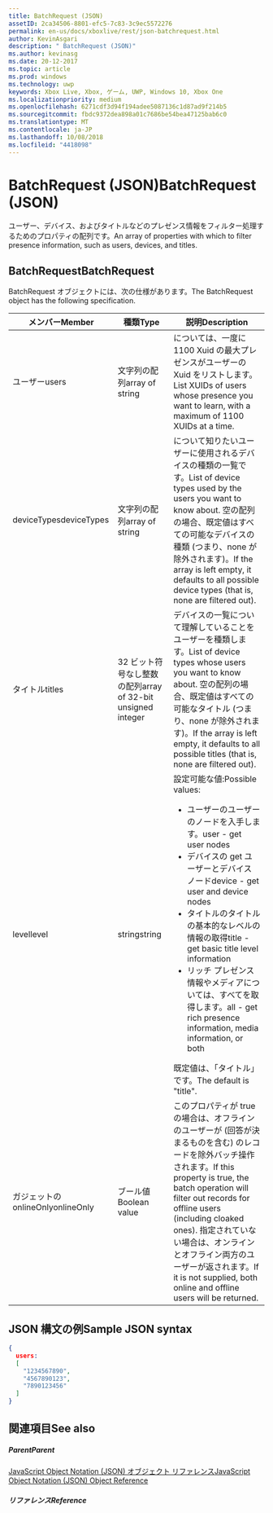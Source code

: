 ```yaml
---
title: BatchRequest (JSON)
assetID: 2ca34506-8801-efc5-7c83-3c9ec5572276
permalink: en-us/docs/xboxlive/rest/json-batchrequest.html
author: KevinAsgari
description: " BatchRequest (JSON)"
ms.author: kevinasg
ms.date: 20-12-2017
ms.topic: article
ms.prod: windows
ms.technology: uwp
keywords: Xbox Live, Xbox, ゲーム, UWP, Windows 10, Xbox One
ms.localizationpriority: medium
ms.openlocfilehash: 6271cdf3d94f194adee5087136c1d87ad9f214b5
ms.sourcegitcommit: fbdc9372dea898a01c7686be54bea47125bab6c0
ms.translationtype: MT
ms.contentlocale: ja-JP
ms.lasthandoff: 10/08/2018
ms.locfileid: "4418098"
---
```

# <a name="batchrequest-json"></a><span data-ttu-id="9e0b8-104">BatchRequest (JSON)</span><span class="sxs-lookup"><span data-stu-id="9e0b8-104">BatchRequest (JSON)</span></span>
<span data-ttu-id="9e0b8-105">ユーザー、デバイス、およびタイトルなどのプレゼンス情報をフィルター処理するためのプロパティの配列です。</span><span class="sxs-lookup"><span data-stu-id="9e0b8-105">An array of properties with which to filter presence information, such as users, devices, and titles.</span></span>
<a id="ID4EN"></a>


## <a name="batchrequest"></a><span data-ttu-id="9e0b8-106">BatchRequest</span><span class="sxs-lookup"><span data-stu-id="9e0b8-106">BatchRequest</span></span>

<span data-ttu-id="9e0b8-107">BatchRequest オブジェクトには、次の仕様があります。</span><span class="sxs-lookup"><span data-stu-id="9e0b8-107">The BatchRequest object has the following specification.</span></span>

| <span data-ttu-id="9e0b8-108">メンバー</span><span class="sxs-lookup"><span data-stu-id="9e0b8-108">Member</span></span>| <span data-ttu-id="9e0b8-109">種類</span><span class="sxs-lookup"><span data-stu-id="9e0b8-109">Type</span></span>| <span data-ttu-id="9e0b8-110">説明</span><span class="sxs-lookup"><span data-stu-id="9e0b8-110">Description</span></span>|
| --- | --- | --- |
| <span data-ttu-id="9e0b8-111">ユーザー</span><span class="sxs-lookup"><span data-stu-id="9e0b8-111">users</span></span>| <span data-ttu-id="9e0b8-112">文字列の配列</span><span class="sxs-lookup"><span data-stu-id="9e0b8-112">array of string</span></span>| <span data-ttu-id="9e0b8-113">については、一度に 1100 Xuid の最大プレゼンスがユーザーの Xuid をリストします。</span><span class="sxs-lookup"><span data-stu-id="9e0b8-113">List XUIDs of users whose presence you want to learn, with a maximum of 1100 XUIDs at a time.</span></span>|
| <span data-ttu-id="9e0b8-114">deviceTypes</span><span class="sxs-lookup"><span data-stu-id="9e0b8-114">deviceTypes</span></span>| <span data-ttu-id="9e0b8-115">文字列の配列</span><span class="sxs-lookup"><span data-stu-id="9e0b8-115">array of string</span></span>| <span data-ttu-id="9e0b8-116">について知りたいユーザーに使用されるデバイスの種類の一覧です。</span><span class="sxs-lookup"><span data-stu-id="9e0b8-116">List of device types used by the users you want to know about.</span></span> <span data-ttu-id="9e0b8-117">空の配列の場合、既定値はすべての可能なデバイスの種類 (つまり、none が除外されます)。</span><span class="sxs-lookup"><span data-stu-id="9e0b8-117">If the array is left empty, it defaults to all possible device types (that is, none are filtered out).</span></span>|
| <span data-ttu-id="9e0b8-118">タイトル</span><span class="sxs-lookup"><span data-stu-id="9e0b8-118">titles</span></span>| <span data-ttu-id="9e0b8-119">32 ビット符号なし整数の配列</span><span class="sxs-lookup"><span data-stu-id="9e0b8-119">array of 32-bit unsigned integer</span></span>| <span data-ttu-id="9e0b8-120">デバイスの一覧について理解していることをユーザーを種類します。</span><span class="sxs-lookup"><span data-stu-id="9e0b8-120">List of device types whose users you want to know about.</span></span> <span data-ttu-id="9e0b8-121">空の配列の場合、既定値はすべての可能なタイトル (つまり、none が除外されます)。</span><span class="sxs-lookup"><span data-stu-id="9e0b8-121">If the array is left empty, it defaults to all possible titles (that is, none are filtered out).</span></span>|
| <span data-ttu-id="9e0b8-122">level</span><span class="sxs-lookup"><span data-stu-id="9e0b8-122">level</span></span>| <span data-ttu-id="9e0b8-123">string</span><span class="sxs-lookup"><span data-stu-id="9e0b8-123">string</span></span>| <span data-ttu-id="9e0b8-124">設定可能な値:</span><span class="sxs-lookup"><span data-stu-id="9e0b8-124">Possible values:</span></span> <ul><li><span data-ttu-id="9e0b8-125">ユーザーのユーザーのノードを入手します。</span><span class="sxs-lookup"><span data-stu-id="9e0b8-125">user - get user nodes</span></span></li><li><span data-ttu-id="9e0b8-126">デバイスの get ユーザーとデバイス ノード</span><span class="sxs-lookup"><span data-stu-id="9e0b8-126">device - get user and device nodes</span></span></li><li><span data-ttu-id="9e0b8-127">タイトルのタイトルの基本的なレベルの情報の取得</span><span class="sxs-lookup"><span data-stu-id="9e0b8-127">title - get basic title level information</span></span></li><li><span data-ttu-id="9e0b8-128">リッチ プレゼンス情報やメディアについては、すべてを取得します。</span><span class="sxs-lookup"><span data-stu-id="9e0b8-128">all - get rich presence information, media information, or both</span></span></li></ul><span data-ttu-id="9e0b8-129">既定値は、「タイトル」です。</span><span class="sxs-lookup"><span data-stu-id="9e0b8-129">The default is "title".</span></span>| 
| <span data-ttu-id="9e0b8-130">ガジェットの onlineOnly</span><span class="sxs-lookup"><span data-stu-id="9e0b8-130">onlineOnly</span></span>| <span data-ttu-id="9e0b8-131">ブール値</span><span class="sxs-lookup"><span data-stu-id="9e0b8-131">Boolean value</span></span>| <span data-ttu-id="9e0b8-132">このプロパティが true の場合は、オフラインのユーザーが (回答が決まるものを含む) のレコードを除外バッチ操作されます。</span><span class="sxs-lookup"><span data-stu-id="9e0b8-132">If this property is true, the batch operation will filter out records for offline users (including cloaked ones).</span></span> <span data-ttu-id="9e0b8-133">指定されていない場合は、オンラインとオフライン両方のユーザーが返されます。</span><span class="sxs-lookup"><span data-stu-id="9e0b8-133">If it is not supplied, both online and offline users will be returned.</span></span>|

<a id="ID4EAD"></a>


## <a name="sample-json-syntax"></a><span data-ttu-id="9e0b8-134">JSON 構文の例</span><span class="sxs-lookup"><span data-stu-id="9e0b8-134">Sample JSON syntax</span></span>


```json
{
  users:
  [
    "1234567890",
    "4567890123",
    "7890123456"
  ]
}


```


<a id="ID4EJD"></a>


## <a name="see-also"></a><span data-ttu-id="9e0b8-135">関連項目</span><span class="sxs-lookup"><span data-stu-id="9e0b8-135">See also</span></span>

<a id="ID4ELD"></a>


##### <a name="parent"></a><span data-ttu-id="9e0b8-136">Parent</span><span class="sxs-lookup"><span data-stu-id="9e0b8-136">Parent</span></span>

[<span data-ttu-id="9e0b8-137">JavaScript Object Notation (JSON) オブジェクト リファレンス</span><span class="sxs-lookup"><span data-stu-id="9e0b8-137">JavaScript Object Notation (JSON) Object Reference</span></span>](atoc-xboxlivews-reference-json.md)


<a id="ID4EXD"></a>


##### <a name="reference"></a><span data-ttu-id="9e0b8-138">リファレンス</span><span class="sxs-lookup"><span data-stu-id="9e0b8-138">Reference</span></span>   
